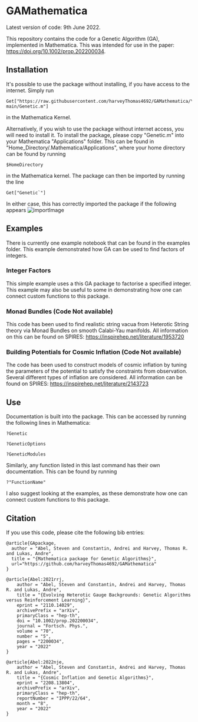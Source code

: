 # GAMathematica
Latest version of code: 9th June 2022.

This repository contains the code for a Genetic Algorithm (GA), 
implemented in Mathematica. This was intended for use in the paper:
https://doi.org/10.1002/prop.202200034.

## Installation

It's possible to use the package without installing, if you have access to the 
internet. Simply run
```
Get["https://raw.githubusercontent.com/harveyThomas4692/GAMathematica/\
main/Genetic.m"]
```
in the Mathematica Kernel.

Alternatively, if you wish to use the package without internet access, you will need
to install it. To install the package, please copy "Genetic.m" into your 
Mathematica "Applications" folder. This can be found in 
"Home_Directory/.Mathematica/Applications", where your home directory can
be found by running
```
$HomeDirectory

```
in the Mathematica kernel. The package can then be imported by running the line
```
Get["Genetic`"]
```

In either case, this has correctly imported the package if the following 
appears
![importImage](https://raw.githubusercontent.com/harveyThomas4692/GAMathematica/main/Import.png)

## Examples
There is currently one example notebook that can be found in the examples folder.
This example demonstrated how GA can be used to find factors of integers.

### Integer Factors
This simple example uses a this GA package to factorise a specified
integer. This example may also be useful to some in demonstrating 
how one can connect custom functions to this package.

### Monad Bundles (Code Not available)
This code has been used to find realistic string vacua from Heterotic
String theory via Monad Bundles on smooth Calabi-Yau manifolds. All information
on this can be found on SPIRES: https://inspirehep.net/literature/1953720

### Building Potentials for Cosmic Inflation (Code Not available)
The code has been used to construct models of cosmic inflation by tuning the 
parameters of the potential to satisfy the constraints from observation. Several
different types of inflation are considered. All information can be found on
SPIRES: https://inspirehep.net/literature/2143723

## Use
Documentation is built into the package. This can be accessed by running the
following lines in Mathematica:
```
?Genetic
```
```
?GeneticOptions
```
```
?GeneticModules
```
Similarly, any function listed in this last command has their own documentation.
This can be found by running 
```
?"FunctionName"
```
I also suggest looking at the examples, as these demonstrate how one can connect
custom functions to this package.

## Citation
If you use this code, please cite the following bib entries:

```
@article{GApackage,
  author = "Abel, Steven and Constantin, Andrei and Harvey, Thomas R. and Lukas, Andre",
  title = "{Mathematica package for Genetic Algorithms}",
  url="https://github.com/harveyThomas4692/GAMathematica"
}

@article{Abel:2021rrj,
    author = "Abel, Steven and Constantin, Andrei and Harvey, Thomas R. and Lukas, Andre",
    title = "{Evolving Heterotic Gauge Backgrounds: Genetic Algorithms versus Reinforcement Learning}",
    eprint = "2110.14029",
    archivePrefix = "arXiv",
    primaryClass = "hep-th",
    doi = "10.1002/prop.202200034",
    journal = "Fortsch. Phys.",
    volume = "70",
    number = "5",
    pages = "2200034",
    year = "2022"
}

@article{Abel:2022nje,
    author = "Abel, Steven and Constantin, Andrei and Harvey, Thomas R. and Lukas, Andre",
    title = "{Cosmic Inflation and Genetic Algorithms}",
    eprint = "2208.13804",
    archivePrefix = "arXiv",
    primaryClass = "hep-th",
    reportNumber = "IPPP/22/64",
    month = "8",
    year = "2022"
}
```
